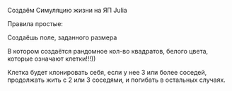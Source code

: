 Создаём Симуляцию жизни на ЯП Julia

Правила простые:

Создаёшь поле, заданного размера

В котором создаётся рандомное кол-во квадратов, белого цвета, которые означают клетки!!!))

Клетка будет клонировать себя, если у нее 3 или более соседей, продолжать жить с 2 или 3 соседями, и погибать в остальных случаях.
